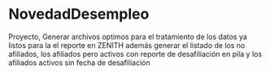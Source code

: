 # NovedadDesempleo
Proyecto, Generar archivos optimos para el tratamiento de los datos ya listos para la el reporte en ZENITH además generar el listado de los no afiliados, los afiliados pero activos con reporte de desafiliación en pila y los afiliados activos sin fecha de desafiliación
